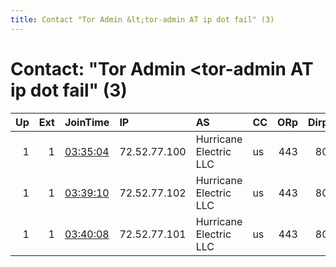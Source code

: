 ```yaml
---
title: Contact "Tor Admin &lt;tor-admin AT ip dot fail" (3)
---
```


# Contact: "Tor Admin &lt;tor-admin AT ip dot fail" (3)

|   Up |   Ext | JoinTime                                                                                            | IP           | AS                     | CC   |   ORp |   Dirp | OS    | Version   | Nickname   |   eFamMembers |
|-----:|------:|:----------------------------------------------------------------------------------------------------|:-------------|:-----------------------|:-----|------:|-------:|:------|:----------|:-----------|--------------:|
|    1 |     1 | [03:35:04](https://metrics.torproject.org/rs.html#details/36342B364B0B046F52595FB099A21C442B87D2E3) | 72.52.77.100 | Hurricane Electric LLC | us   |   443 |     80 | Linux | 0.2.9.15  | IPfailB    |             4 |
|    1 |     1 | [03:39:10](https://metrics.torproject.org/rs.html#details/F45C2B9B294259C647FA504D2231811B7F28C81F) | 72.52.77.102 | Hurricane Electric LLC | us   |   443 |     80 | Linux | 0.2.9.15  | IPfailD    |             4 |
|    1 |     1 | [03:40:08](https://metrics.torproject.org/rs.html#details/2D9C975DA283FDBCA351C8BE66F232657AFF3114) | 72.52.77.101 | Hurricane Electric LLC | us   |   443 |     80 | Linux | 0.2.9.15  | IPfailC    |             4 |
